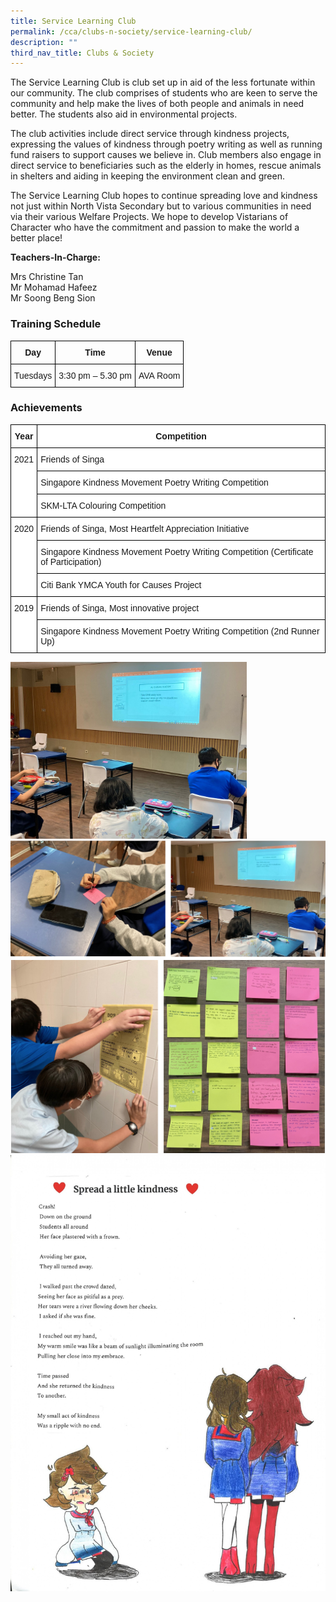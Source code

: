 ```yaml
---
title: Service Learning Club
permalink: /cca/clubs-n-society/service-learning-club/
description: ""
third_nav_title: Clubs & Society
---
```

The Service Learning Club is club set up in aid of the less fortunate within our community. The club comprises of students who are keen to serve the community and help make the lives of both people and animals in need better. The students also aid in environmental projects. 

The club activities include direct service through kindness projects, expressing the values of kindness through poetry writing as well as running fund raisers to support causes we believe in. Club members also engage in direct service to beneficiaries such as the elderly in homes, rescue animals in shelters and aiding in keeping the environment clean and green.

The Service Learning Club hopes to continue spreading love and kindness not just within North Vista Secondary but to various communities in need via their various Welfare Projects. We hope to develop Vistarians of Character who have the commitment and passion to make the world a better place!

**Teachers-In-Charge:**  

Mrs Christine Tan  <br>
Mr Mohamad Hafeez  <br>
Mr Soong Beng Sion

  

### Training Schedule

<style type="text/css">
.tg  {border-collapse:collapse;border-spacing:0;}
.tg td{border-color:black;border-style:solid;border-width:1px;font-family:Arial, sans-serif;font-size:14px;
  overflow:hidden;padding:10px 5px;word-break:normal;}
.tg th{border-color:black;border-style:solid;border-width:1px;font-family:Arial, sans-serif;font-size:14px;
  font-weight:normal;overflow:hidden;padding:10px 5px;word-break:normal;}
.tg .tg-baqh{text-align:center;vertical-align:top}
.tg .tg-amwm{font-weight:bold;text-align:center;vertical-align:top}
</style>
<table class="tg">
<thead>
  <tr>
    <th class="tg-amwm">Day</th>
    <th class="tg-amwm">Time</th>
    <th class="tg-amwm">Venue</th>
  </tr>
</thead>
<tbody>
  <tr>
    <td class="tg-baqh">Tuesdays</td>
    <td class="tg-baqh">3:30 pm – 5.30 pm</td>
    <td class="tg-baqh">AVA Room<br></td>
  </tr>
</tbody>
</table>

### Achievements

<style type="text/css">
.tg  {border-collapse:collapse;border-spacing:0;}
.tg td{border-color:black;border-style:solid;border-width:1px;font-family:Arial, sans-serif;font-size:14px;
  overflow:hidden;padding:10px 5px;word-break:normal;}
.tg th{border-color:black;border-style:solid;border-width:1px;font-family:Arial, sans-serif;font-size:14px;
  font-weight:normal;overflow:hidden;padding:10px 5px;word-break:normal;}
.tg .tg-9hzb{background-color:#FFF;font-weight:bold;text-align:center;vertical-align:top}
.tg .tg-7yig{background-color:#FFF;text-align:center;vertical-align:top}
.tg .tg-ktyi{background-color:#FFF;text-align:left;vertical-align:top}
</style>
<table class="tg">
<thead>
  <tr>
    <th class="tg-9hzb">Year</th>
    <th class="tg-9hzb"> Competition</th>
  </tr>
</thead>
<tbody>
  <tr>
    <td class="tg-7yig" rowspan="3">2021</td>
    <td class="tg-ktyi">Friends of Singa </td>
  </tr>
  <tr>
    <td class="tg-ktyi">Singapore Kindness Movement Poetry Writing Competition</td>
  </tr>
  <tr>
    <td class="tg-ktyi">SKM-LTA Colouring Competition </td>
  </tr>
  <tr>
    <td class="tg-7yig" rowspan="3">2020</td>
    <td class="tg-ktyi">Friends of Singa, Most Heartfelt Appreciation Initiative</td>
  </tr>
  <tr>
    <td class="tg-ktyi">Singapore Kindness Movement Poetry Writing Competition (Certificate of Participation) </td>
  </tr>
  <tr>
    <td class="tg-ktyi">Citi Bank YMCA Youth for Causes Project </td>
  </tr>
  <tr>
    <td class="tg-7yig" rowspan="2">2019</td>
    <td class="tg-ktyi">Friends of Singa, Most innovative project</td>
  </tr>
  <tr>
    <td class="tg-ktyi">Singapore Kindness Movement Poetry Writing Competition (2nd Runner Up)</td>
  </tr>
</tbody>
</table>


<img src="/images/sl-21iii.jpg" 
     style="width:75%">
![](/images/slc.png)
![](/images/slc2.png)
![](/images/SKM%20poem-1.jpg)